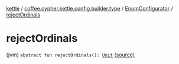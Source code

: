 [kettle](../../index.md) / [coffee.cypher.kettle.config.builder.type](../index.md) / [EnumConfigurator](index.md) / [rejectOrdinals](./reject-ordinals.md)

# rejectOrdinals

(jvm) `abstract fun rejectOrdinals(): `[`Unit`](https://kotlinlang.org/api/latest/jvm/stdlib/kotlin/-unit/index.html) [(source)](https://github.com/Cypher121/kettle/blob/master/src/main/kotlin/coffee/cypher/kettle/config/builder/type/EnumConfigurator.kt#L8)